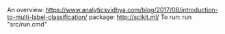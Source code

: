 An overview: https://www.analyticsvidhya.com/blog/2017/08/introduction-to-multi-label-classification/
package: http://scikit.ml/
To run: run "src/run.cmd"